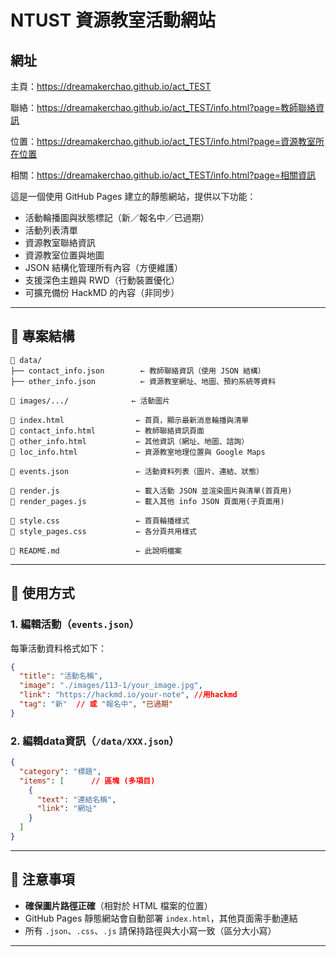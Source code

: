 # NTUST 資源教室活動網站

## 網址
主頁：https://dreamakerchao.github.io/act_TEST

聯絡：https://dreamakerchao.github.io/act_TEST/info.html?page=教師聯絡資訊

位置：https://dreamakerchao.github.io/act_TEST/info.html?page=資源教室所在位置

相關：https://dreamakerchao.github.io/act_TEST/info.html?page=相關資訊


這是一個使用 GitHub Pages 建立的靜態網站，提供以下功能：

- 活動輪播圖與狀態標記（新／報名中／已過期）
- 活動列表清單
- 資源教室聯絡資訊
- 資源教室位置與地圖
- JSON 結構化管理所有內容（方便維護）
- 支援深色主題與 RWD（行動裝置優化）
- 可擴充備份 HackMD 的內容（非同步）

---

## 📁 專案結構

```plaintext
📁 data/
├── contact_info.json        ← 教師聯絡資訊（使用 JSON 結構）
├── other_info.json          ← 資源教室網址、地圖、預約系統等資料

📁 images/.../              ← 活動圖片

📄 index.html                ← 首頁，顯示最新消息輪播與清單
📄 contact_info.html         ← 教師聯絡資訊頁面
📄 other_info.html           ← 其他資訊（網址、地圖、諮詢）
📄 loc_info.html             ← 資源教室地理位置與 Google Maps

📄 events.json               ← 活動資料列表（圖片、連結、狀態）

📄 render.js                 ← 載入活動 JSON 並渲染圖片與清單(首頁用)
📄 render_pages.js           ← 載入其他 info JSON 頁面用(子頁面用)

📄 style.css                 ← 首頁輪播樣式
📄 style_pages.css           ← 各分頁共用樣式

📄 README.md                 ← 此說明檔案
```

---

## 🔧 使用方式

### 1. 編輯活動（`events.json`）

每筆活動資料格式如下：

```json
{
  "title": "活動名稱",
  "image": "./images/113-1/your_image.jpg",
  "link": "https://hackmd.io/your-note", //用hackmd
  "tag": "新"  // 或 "報名中", "已過期"
}
```

### 2. 編輯data資訊（`/data/XXX.json`）

```json
{
  "category": "標題",
  "items": [      // 區塊 (多項目)
    {
      "text": "連結名稱", 
      "link": "網址"
    }
  ]
}
```

---

## 📌 注意事項

- **確保圖片路徑正確**（相對於 HTML 檔案的位置）
- GitHub Pages 靜態網站會自動部署 `index.html`，其他頁面需手動連結
- 所有 `.json`、`.css`、`.js` 請保持路徑與大小寫一致（區分大小寫）

---